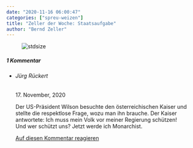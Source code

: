 ```yaml
---
date: "2020-11-16 06:00:47"
categories: ["spreu-weizen"]
title: "Zeller der Woche: Staatsaufgabe"
author: "Bernd Zeller"
---
```



<figure>
<img src="https://www.publicomag.com/wp-content/uploads/2020/11/Staatsaufgabe.jpg" alt=stdsize>
</figure>


<!--more-->
<h5 class="comments-h">
1 Kommentar </h5>
<ul class="commentlist">
<li class="comment even thread-even depth-1 clearfix" id="li-comment-93272">
<h6 class="author">Jürg Rückert</h6> <span class="date">17. November, 2020</span>



Der US-Präsident Wilson besuchte den österreichischen Kaiser und stellte die respektlose Frage, wozu man ihn brauche. Der Kaiser antwortete: Ich muss mein Volk vor meiner Regierung schützen!<br>
Und wer schützt uns? Jetzt werde ich Monarchist.

<a rel="nofollow" class="comment-reply-link" href="#comment-93272" data-commentid="93272" data-postid="12375" data-belowelement="comment-93272" data-respondelement="respond" data-replyto="Antworte auf Jürg Rückert" aria-label="Antworte auf Jürg Rückert">Auf diesen Kommentar reagieren</a> 


</li>
</ul>
